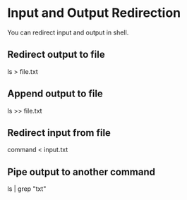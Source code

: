 # Input and Output Redirection

You can redirect input and output in shell.

## Redirect output to file

ls > file.txt

## Append output to file

ls >> file.txt

## Redirect input from file

command < input.txt

## Pipe output to another command

ls | grep "txt"
